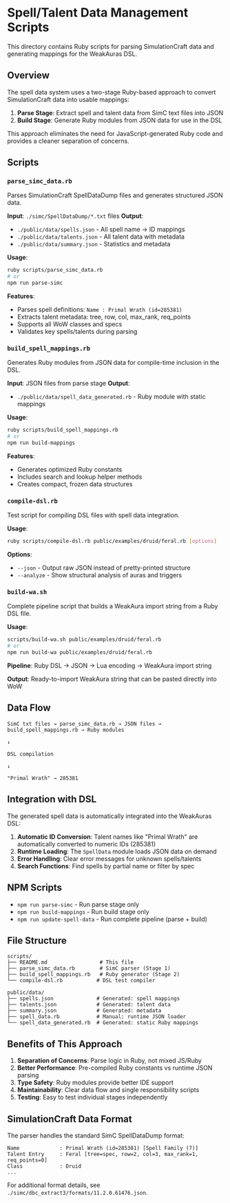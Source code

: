 # Spell/Talent Data Management Scripts

This directory contains Ruby scripts for parsing SimulationCraft data and generating mappings for the WeakAuras DSL.

## Overview

The spell data system uses a two-stage Ruby-based approach to convert SimulationCraft data into usable mappings:

1. **Parse Stage**: Extract spell and talent data from SimC text files into JSON
2. **Build Stage**: Generate Ruby modules from JSON data for use in the DSL

This approach eliminates the need for JavaScript-generated Ruby code and provides a cleaner separation of concerns.

## Scripts

### `parse_simc_data.rb`

Parses SimulationCraft SpellDataDump files and generates structured JSON data.

**Input**: `./simc/SpellDataDump/*.txt` files
**Output**: 
- `./public/data/spells.json` - All spell name → ID mappings
- `./public/data/talents.json` - All talent data with metadata
- `./public/data/summary.json` - Statistics and metadata

**Usage**:
```bash
ruby scripts/parse_simc_data.rb
# or
npm run parse-simc
```

**Features**:
- Parses spell definitions: `Name : Primal Wrath (id=285381)`
- Extracts talent metadata: tree, row, col, max_rank, req_points
- Supports all WoW classes and specs
- Validates key spells/talents during parsing

### `build_spell_mappings.rb`

Generates Ruby modules from JSON data for compile-time inclusion in the DSL.

**Input**: JSON files from parse stage
**Output**:
- `./public/data/spell_data_generated.rb` - Ruby module with static mappings

**Usage**:
```bash
ruby scripts/build_spell_mappings.rb
# or
npm run build-mappings
```

**Features**:
- Generates optimized Ruby constants
- Includes search and lookup helper methods
- Creates compact, frozen data structures

### `compile-dsl.rb`

Test script for compiling DSL files with spell data integration.

**Usage**:
```bash
ruby scripts/compile-dsl.rb public/examples/druid/feral.rb [options]
```

**Options**:
- `--json` - Output raw JSON instead of pretty-printed structure
- `--analyze` - Show structural analysis of auras and triggers

### `build-wa.sh`

Complete pipeline script that builds a WeakAura import string from a Ruby DSL file.

**Usage**:
```bash
scripts/build-wa.sh public/examples/druid/feral.rb
# or
npm run build-wa public/examples/druid/feral.rb
```

**Pipeline**: Ruby DSL → JSON → Lua encoding → WeakAura import string

**Output**: Ready-to-import WeakAura string that can be pasted directly into WoW

## Data Flow

```
SimC txt files → parse_simc_data.rb → JSON files → build_spell_mappings.rb → Ruby modules
                                                                                    ↓
                                                                           DSL compilation
                                                                                    ↓
                                                                          "Primal Wrath" → 285381
```

## Integration with DSL

The generated spell data is automatically integrated into the WeakAuras DSL:

1. **Automatic ID Conversion**: Talent names like "Primal Wrath" are automatically converted to numeric IDs (285381)
2. **Runtime Loading**: The `SpellData` module loads JSON data on demand
3. **Error Handling**: Clear error messages for unknown spells/talents
4. **Search Functions**: Find spells by partial name or filter by spec

## NPM Scripts

- `npm run parse-simc` - Run parse stage only
- `npm run build-mappings` - Run build stage only  
- `npm run update-spell-data` - Run complete pipeline (parse + build)

## File Structure

```
scripts/
├── README.md                 # This file
├── parse_simc_data.rb        # SimC parser (Stage 1)
├── build_spell_mappings.rb   # Ruby generator (Stage 2)
└── compile-dsl.rb           # DSL test compiler

public/data/
├── spells.json              # Generated: spell mappings
├── talents.json             # Generated: talent data
├── summary.json             # Generated: metadata
├── spell_data.rb            # Manual: runtime JSON loader
└── spell_data_generated.rb  # Generated: static Ruby mappings
```

## Benefits of This Approach

1. **Separation of Concerns**: Parse logic in Ruby, not mixed JS/Ruby
2. **Better Performance**: Pre-compiled Ruby constants vs runtime JSON parsing
3. **Type Safety**: Ruby modules provide better IDE support
4. **Maintainability**: Clear data flow and single responsibility scripts
5. **Testing**: Easy to test individual stages independently

## SimulationCraft Data Format

The parser handles the standard SimC SpellDataDump format:

```
Name             : Primal Wrath (id=285381) [Spell Family (7)]
Talent Entry     : Feral [tree=spec, row=2, col=3, max_rank=1, req_points=0]
Class            : Druid
...
```

For additional format details, see `./simc/dbc_extract3/formats/11.2.0.61476.json`.